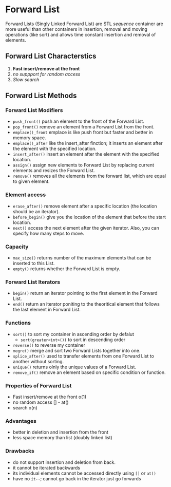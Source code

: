 # Forward List

Forward Lists (Singly Linked Forward List) are STL *sequence* container are more useful than other containers in insertion, removal and moving operations (like sort) and allows time constant insertion and removal of elements. 

## Forward List Characterstics

1. **Fast insert/remove at the front**
2. *no suppport for random access*
3. *Slow search*


## Forward List Methods

### Forward List Modifiers
- `push_front()` push an element to the front of the Forward List.
- `pop_front()` remove an element from a Forward List from the front.
- `emplace()_front` emplace is like push front but faster and better in memory space.
- `emplace()_after` like the insert_after finction; it inserts an element after the element with the specified location.
- `insert_after()` insert an element after the element with the specified location.
- `assign()` assign new elements to Forward List by replacing current elements and resizes the Forward List.
- `remove()` removes all the elements from the forward list, which are equal to given element.


### Element access
- `erase_after()` remove element after a specific location (the location should be an iterator).
- `before_begin()` give you the location of the element that before the start location.
- `next()` access the next element after the given iterator. Also, you can specify how many steps to move.

### Capacity
- `max_size()` returns number of the maximum elements that can be inserted to this List.
- `empty()` returns whether the Forward List is empty.

### Forward List Iterators
- `begin()` return an iterator pointing to the first element in the Forward List.
- `end()` return an iterator poniting to the theoritical element that follows the last element in Forward List.

### Functions
- `sort()` to sort my container in ascending order by defalut
  - `sort(greater<int>())` to sort in descending order
- `reverse()` to reverse my container
- `megre()` merge and sort two Forward Lists together into one.
- `splice_after()` used to transfer elements from one Forward List to another without sorting.
- `unique()` returns olnly the unique values of a Forward List.
- `remove_if()` remove an element based on specific condition or function.

### Properties of Forward List
- Fast insert/remove at the front o(1)
- no random access [] - at()
- search o(n)

### Advantages
- better in deletion and insertion from the front
- less space memory than list (doubly linked list)

### Drawbacks
- do not support insertion and deletion from back.
- it cannot be iterated backwards
- its individual elements cannot be accessed directly using `[]` or `at()`
- have no `it--`; cannot go back in the iterator just go forwards 
